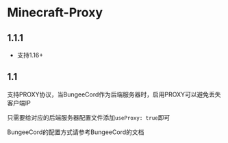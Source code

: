# Minecraft-Proxy

## 1.1.1
+ 支持1.16+

## 1.1
支持PROXY协议，当BungeeCord作为后端服务器时，启用PROXY可以避免丢失客户端IP

只需要给对应的后端服务器配置文件添加`useProxy: true`即可

BungeeCord的配置方式请参考BungeeCord的文档
